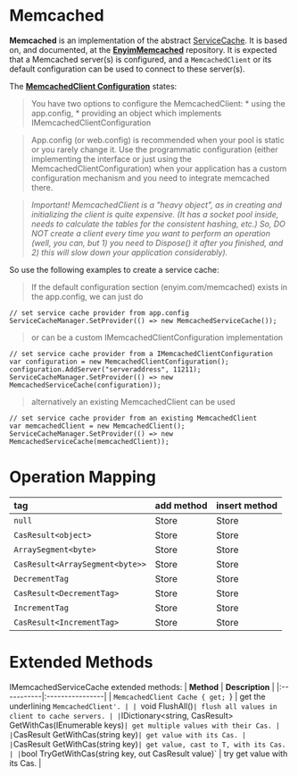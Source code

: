 

# Memcached #
**Memcached** is an implementation of the abstract [ServiceCache](AbstractServiceCache.md). It is based on, and documented, at the **[EnyimMemcached](https://github.com/enyim/EnyimMemcached/wiki)** repository. It is expected that a Memcached server(s) is configured, and a `MemcachedClient` or its default configuration can be used to connect to these server(s).

The **[MemcachedClient Configuration](https://github.com/enyim/EnyimMemcached/wiki/MemcachedClient-Configuration)** states:

> You have two options to configure the MemcachedClient:
    * using the app.config,
    * providing an object which implements IMemcachedClientConfiguration

> App.config (or web.config) is recommended when your pool is static or you rarely change it. Use the programmatic configuration (either implementing the interface or just using the MemcachedClientConfiguration) when your application has a custom configuration mechanism and you need to integrate memcached there.

> _Important! MemcachedClient is a "heavy object", as in creating and initializing the client is quite expensive. (It has a socket pool inside, needs to calculate the tables for the consistent hashing, etc.) So, DO NOT create a client every time you want to perform an operation (well, you can, but 1) you need to Dispose() it after you finished, and 2) this will slow down your application considerably)._

So use the following examples to create a service cache:

> If the default configuration section (enyim.com/memcached) exists in the app.config, we can just do
```
// set service cache provider from app.config
ServiceCacheManager.SetProvider(() => new MemcachedServiceCache());
```

> or can be a custom IMemcachedClientConfiguration implementation
```
// set service cache provider from a IMemcachedClientConfiguration
var configuration = new MemcachedClientConfiguration();
configuration.AddServer("serveraddress", 11211);
ServiceCacheManager.SetProvider(() => new MemcachedServiceCache(configuration));
```

> alternatively an existing MemcachedClient can be used
```
// set service cache provider from an existing MemcachedClient
var memcachedClient = new MemcachedClient();
ServiceCacheManager.SetProvider(() => new MemcachedServiceCache(memcachedClient));
```

# Operation Mapping #
| **tag** | **add method** | **insert method** |
|:--------|:---------------|:------------------|
| `null` | Store | Store |
| `CasResult<object>` | Store | Store |
| `ArraySegment<byte>` | Store | Store |
| `CasResult<ArraySegment<byte>>` | Store | Store |
| `DecrementTag` | Store | Store |
| `CasResult<DecrementTag>` | Store | Store |
| `IncrementTag` | Store | Store |
| `CasResult<IncrementTag>` | Store | Store |


# Extended Methods #
IMemcachedServiceCache extended methods:
| **Method** | **Description** |
|:-----------|:----------------|
| `MemcachedClient Cache { get; `} | get the underlining `MemcachedClient'. |
| `void FlushAll()` | flush all values in client to cache servers. |
| `IDictionary<string, CasResult<object>> GetWithCas(IEnumerable<string> keys)` | get multiple values with their Cas. |
| `CasResult<object> GetWithCas(string key)` | get value with its Cas. |
| `CasResult<T> GetWithCas<T>(string key)` | get value, cast to T, with its Cas. |
| `bool TryGetWithCas(string key, out CasResult<object> value)` | try get value with its Cas. |